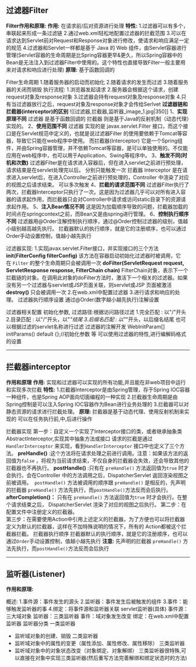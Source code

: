## 过滤器Filter
**Filter作用和原理:**
	**作用:** 在请求前/后对资源进行处理
	**特性:**
	1.过滤器可以有多个，串联起来形成一条过滤链
	2.通过web.xml轻松地配置过滤器的拦截范围
	3.可以在请求达到Servlet前对Request和Response对象进行修改，使请求和响应满足一定的规范
	4.过滤器和Servlet一样都是基于 Java 的 Web 组件，由Servlet容器进行管理(Servlet容器的生命周期是比Spring容器更早&更久，所以Spring容器中的Bean是无法注入到过滤器Filter中使用的。这个特性也直接导致Filter一般主要用来对请求和响应进行处理)
	**原理:** 
	基于函数回调的

Filter生命周期
	1.随着服务器的启动而初始化
	2.随着请求的发生而过滤
	3.随着服务器的关闭而销毁
执行流程:
	1.浏览器发起请求
	2.服务器会根据这个请求，创建request对象及response对象
	3.过滤器会持有request对象及response对象
	4.只有当过滤器放行之后，request对象及response对象才会传给Serlvet
**过滤器链和拦截器(interceptor)的区别**
	![[过滤器,拦截器,监听器_image_1.jpg|350]]
	1、**实现原理不同** 
		过滤器 是基于函数回调的
		拦截器 则是基于Java的反射机制（动态代理）实现的。
	2、**使用范围不同** 
		过滤器 实现的是 javax.servlet.Filter 接口，而这个接口是在Servlet规范中定义的，也就是说过滤器Filter 的使用要依赖于Tomcat等容器，导致它只能在web程序中使用。 
		而拦截器(Interceptor) 它是一个Spring组件，并由Spring容器管理，并不依赖Tomcat等容器，是可以单独使用的。不仅能应用在web程序中，也可以用于Application、Swing等程序中。
	3、**触发不同(时机和次数)** 
		过滤器Filter是在请求进入容器后，但在进入servlet之前进行预处理，请求结束是在servlet处理完以后。                        分别只能触发一次
		拦截器 Interceptor 是在请求进入servlet后，在进入Controller之前进行预处理的，Controller 中渲染了对应的视图之后请求结束。         可以多次触发
	4、**拦截的请求范围不同** 
		过滤器Filter执行了两次，拦截器Interceptor只执行了一次。这是因为过滤器几乎可以对所有进入容器的请求起作用，而拦截器只会对Controller中请求或访问static目录下的资源请求起作用。
	5、**注入Bean情况不同** 
		这是因为加载顺序导致的问题，拦截器加载的时间点在springcontext之前，而Bean又是由spring进行管理。
	6、**控制执行顺序不同**
		 过滤器用@Order注解控制执行顺序，通过@Order控制过滤器的级别，值越小级别越高越先执行。 拦截器默认的执行顺序，就是它的注册顺序，也可以通过Order手动设置控制，值越小越先执行

过滤器实现:
	1.实现javax.servlet.Filter接口，并实现接口的三个方法
		**init(FilterConfig filterConfig)**  该方法在容器启动初始化过滤器时被调用，它在 `Filter` 的整个生命周期只会被调用一次
		**doFilter(ServletRequest request, ServletResponse response, FilterChain chain)**
			FilterChain对象，表示下一个拦截链的对象。在调用此对象的doFilter方法时，激活下一个相关的过滤器。如果没有另一个过滤器与servlet或JSP页面关联，则servlet或JSP 页面被激活
		**destroy()** 只会被调用一次
	2.在web.xml中配置过滤器
	3.进行请求和响应的处理。
过滤器执行顺序设置
	通过@Order(数字越小越先执行)注解设置

过滤器相关配置
	初始化参数,
	过滤路径:根据访问路径过滤
		1.完全匹配 : 以"/"开头
		2.目录匹配 : 以"/"开头，以"*"结尾
		3.后缀名匹配 : 以"*"开头，以后缀名结尾
	也可以根据过滤的servlet名称进行过滤
	过滤器的注解开发
	WebInitParam[] initParams() default {};//初始化参数
	等
	可以使用过滤器的特性,进行编解码格式的设置

---
## 拦截器interceptor
**作用和原理**
	**作用:** 实现和过滤器可以实现的所有功能,并且能在非web项目中运行和实现多次拦截
	**特性:**
	1.拦截器Interceptor是由Spring管理，存于Spring IOC容器一种组件，也是Spring AOP面向切面编程的一种实现
	2.拦截器生命周期是由Spring控制是可以注入Spring IOC容器作为Bean进行业务处理的
	3.拦截器可以对静态资源的请求进行拦截处理。
	**原理:**
	拦截器是基于动态代理、使用反射机制来实现的
	可以在任务执行前,中,后进行操作

拦截器实现
	第一步：自定义一个实现了Interceptor接口的类，或者继承抽象类AbstractInterceptor,实现其中抽象方法或接口 
		请求的拦截是通过`HandlerInterceptor` 来实现，看到`HandlerInterceptor` 接口中也定义了三个方法。
		**preHandle()**  :这个方法将在请求处理之前进行调用。注意：如果该方法的返回值为`false` ，将视为当前请求结束，不仅自身的拦截器会失效，还会导致其他的拦截器也不再执行。
		**postHandle()** :只有在 `preHandle()` 方法返回值为`true` 时才会执行。会在Controller 中的方法调用之后，DispatcherServlet 返回渲染视图之前被调用。 
		`postHandle()` 方法被调用的顺序跟 `preHandle()` 是相反的，先声明的拦截器 `preHandle()` 方法先执行，而`postHandle()`方法反而会后执行。
		**afterCompletion()：** 只有在 `preHandle()` 方法返回值为`true` 时才会执行。在整个请求结束之后， DispatcherServlet 渲染了对应的视图之后执行。 
	第二步：在配置文件中注册定义的拦截器。  
	第三步：在需要使用Action中引用上述定义的拦截器，为了方便也可以将拦截器定义为默认的拦截器，这样在不加特殊说明的情况下，所有的  Action都被这个拦截器拦截。
拦截器执行顺序
	拦截器默认的执行顺序，就是它的注册顺序，也可以通过`Order`手动设置控制，值越小越先执行
	**注意:** 先声明的拦截器 `preHandle()` 方法先执行，而`postHandle()`方法反而会后执行


---
## 监听器(Listener)
**作用和原理:**
	

概述:
1.事件源：事件发生的源头
2.监听器：事件发生后被触发的组件
3.事件：能够触发监听器的事
4.绑定：将事件源和监听器关联
servlet监听器(具体)
事件源：三大域对象
监听器：三类监听器
事件：域对象发生改变
绑定：在web.xml中配置监听器
监听器分类
一类监听器
-   监听域对象的创建、销毁
二类监听器
-   监听域对象中的属性的变更（属性添加、属性修改、属性移除）
三类监听器
-   监听域对象中的对象状态改变（对象绑定、对象解绑）
三类监听器很特殊,可以直接在对象中实现三类监听器(然后重写方法完善解绑和绑定状态时的方法)




